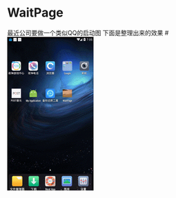 # WaitPage
最近公司要做一个类似QQ的启动图 下面是整理出来的效果
#![效果图](https://github.com/pricnehao/WaitPage/blob/master/app/src/main/res/drawable/GIF3.gif)
